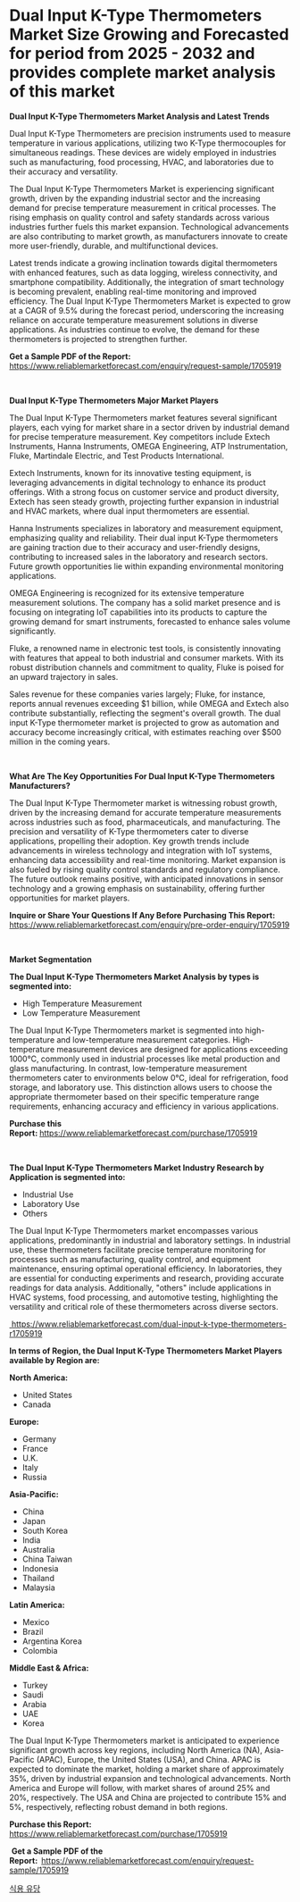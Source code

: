 <p><h1>Dual Input K-Type Thermometers Market Size Growing and Forecasted for period from 2025 - 2032 and provides complete market analysis of this market</h1></p><p><strong>Dual Input K-Type Thermometers Market Analysis and Latest Trends</strong></p>
<p><p>Dual Input K-Type Thermometers are precision instruments used to measure temperature in various applications, utilizing two K-Type thermocouples for simultaneous readings. These devices are widely employed in industries such as manufacturing, food processing, HVAC, and laboratories due to their accuracy and versatility.</p><p>The Dual Input K-Type Thermometers Market is experiencing significant growth, driven by the expanding industrial sector and the increasing demand for precise temperature measurement in critical processes. The rising emphasis on quality control and safety standards across various industries further fuels this market expansion. Technological advancements are also contributing to market growth, as manufacturers innovate to create more user-friendly, durable, and multifunctional devices.</p><p>Latest trends indicate a growing inclination towards digital thermometers with enhanced features, such as data logging, wireless connectivity, and smartphone compatibility. Additionally, the integration of smart technology is becoming prevalent, enabling real-time monitoring and improved efficiency. The Dual Input K-Type Thermometers Market is expected to grow at a CAGR of 9.5% during the forecast period, underscoring the increasing reliance on accurate temperature measurement solutions in diverse applications. As industries continue to evolve, the demand for these thermometers is projected to strengthen further.</p></p>
<p><strong>Get a Sample PDF of the Report:&nbsp;</strong> <a href="https://www.reliablemarketforecast.com/enquiry/request-sample/1705919?utm_campaign=1080&utm_medium=2&utm_source=Github&utm_content=ia&utm_term=10012025&utm_id=dual-input-k-type-thermometers">https://www.reliablemarketforecast.com/enquiry/request-sample/1705919</a></p>
<p>&nbsp;</p>
<p><strong>Dual Input K-Type Thermometers Major Market Players</strong></p>
<p><p>The Dual Input K-Type Thermometers market features several significant players, each vying for market share in a sector driven by industrial demand for precise temperature measurement. Key competitors include Extech Instruments, Hanna Instruments, OMEGA Engineering, ATP Instrumentation, Fluke, Martindale Electric, and Test Products International.</p><p>Extech Instruments, known for its innovative testing equipment, is leveraging advancements in digital technology to enhance its product offerings. With a strong focus on customer service and product diversity, Extech has seen steady growth, projecting further expansion in industrial and HVAC markets, where dual input thermometers are essential.</p><p>Hanna Instruments specializes in laboratory and measurement equipment, emphasizing quality and reliability. Their dual input K-Type thermometers are gaining traction due to their accuracy and user-friendly designs, contributing to increased sales in the laboratory and research sectors. Future growth opportunities lie within expanding environmental monitoring applications.</p><p>OMEGA Engineering is recognized for its extensive temperature measurement solutions. The company has a solid market presence and is focusing on integrating IoT capabilities into its products to capture the growing demand for smart instruments, forecasted to enhance sales volume significantly.</p><p>Fluke, a renowned name in electronic test tools, is consistently innovating with features that appeal to both industrial and consumer markets. With its robust distribution channels and commitment to quality, Fluke is poised for an upward trajectory in sales.</p><p>Sales revenue for these companies varies largely; Fluke, for instance, reports annual revenues exceeding $1 billion, while OMEGA and Extech also contribute substantially, reflecting the segment's overall growth. The dual input K-Type thermometer market is projected to grow as automation and accuracy become increasingly critical, with estimates reaching over $500 million in the coming years.</p></p>
<p>&nbsp;</p>
<p><strong>What Are The Key Opportunities For Dual Input K-Type Thermometers Manufacturers?</strong></p>
<p><p>The Dual Input K-Type Thermometer market is witnessing robust growth, driven by the increasing demand for accurate temperature measurements across industries such as food, pharmaceuticals, and manufacturing. The precision and versatility of K-Type thermometers cater to diverse applications, propelling their adoption. Key growth trends include advancements in wireless technology and integration with IoT systems, enhancing data accessibility and real-time monitoring. Market expansion is also fueled by rising quality control standards and regulatory compliance. The future outlook remains positive, with anticipated innovations in sensor technology and a growing emphasis on sustainability, offering further opportunities for market players.</p></p>
<p><strong>Inquire or Share Your Questions If Any Before Purchasing This Report:</strong> <a href="https://www.reliablemarketforecast.com/enquiry/pre-order-enquiry/1705919?utm_campaign=1080&utm_medium=2&utm_source=Github&utm_content=ia&utm_term=10012025&utm_id=dual-input-k-type-thermometers">https://www.reliablemarketforecast.com/enquiry/pre-order-enquiry/1705919</a></p>
<p>&nbsp;</p>
<p><strong>Market Segmentation</strong></p>
<p><strong>The Dual Input K-Type Thermometers Market Analysis by types is segmented into:</strong></p>
<p><ul><li>High Temperature Measurement</li><li>Low Temperature Measurement</li></ul></p>
<p><p>The Dual Input K-Type Thermometers market is segmented into high-temperature and low-temperature measurement categories. High-temperature measurement devices are designed for applications exceeding 1000°C, commonly used in industrial processes like metal production and glass manufacturing. In contrast, low-temperature measurement thermometers cater to environments below 0°C, ideal for refrigeration, food storage, and laboratory use. This distinction allows users to choose the appropriate thermometer based on their specific temperature range requirements, enhancing accuracy and efficiency in various applications.</p></p>
<p><strong>Purchase this Report:&nbsp;</strong><a href="https://www.reliablemarketforecast.com/purchase/1705919?utm_campaign=1080&utm_medium=2&utm_source=Github&utm_content=ia&utm_term=10012025&utm_id=dual-input-k-type-thermometers">https://www.reliablemarketforecast.com/purchase/1705919</a></p>
<p>&nbsp;</p>
<p><strong>The Dual Input K-Type Thermometers Market Industry Research by Application is segmented into:</strong></p>
<p><ul><li>Industrial Use</li><li>Laboratory Use</li><li>Others</li></ul></p>
<p><p>The Dual Input K-Type Thermometers market encompasses various applications, predominantly in industrial and laboratory settings. In industrial use, these thermometers facilitate precise temperature monitoring for processes such as manufacturing, quality control, and equipment maintenance, ensuring optimal operational efficiency. In laboratories, they are essential for conducting experiments and research, providing accurate readings for data analysis. Additionally, "others" include applications in HVAC systems, food processing, and automotive testing, highlighting the versatility and critical role of these thermometers across diverse sectors.</p></p>
<p><a href="https://www.reliablemarketforecast.com/dual-input-k-type-thermometers-r1705919?utm_campaign=1080&utm_medium=2&utm_source=Github&utm_content=ia&utm_term=10012025&utm_id=dual-input-k-type-thermometers">&nbsp;https://www.reliablemarketforecast.com/dual-input-k-type-thermometers-r1705919</a></p>
<p><strong>In terms of Region, the Dual Input K-Type Thermometers Market Players available by Region are:</strong></p>
<p>
    <p> <strong> North America: </strong>
        <ul>
            <li>United States</li>
            <li>Canada</li>
        </ul>
        </p> 
    <p> <strong> Europe: </strong>
        <ul>
            <li>Germany</li>
            <li>France</li>
            <li>U.K.</li>
            <li>Italy</li>
            <li>Russia</li>
        </ul>
        </p> 
    <p> <strong> Asia-Pacific: </strong>
        <ul>
            <li>China</li>
            <li>Japan</li>
            <li>South Korea</li>
            <li>India</li>
            <li>Australia</li>
            <li>China Taiwan</li>
            <li>Indonesia</li>
            <li>Thailand</li>
            <li>Malaysia</li>
        </ul>
        </p> 
    <p> <strong> Latin America: </strong>
        <ul>
            <li>Mexico</li>
            <li>Brazil</li>
            <li>Argentina Korea</li>
            <li>Colombia</li>
        </ul>
        </p> 
    <p> <strong> Middle East & Africa: </strong>
        <ul>
            <li>Turkey</li>
            <li>Saudi</li>
            <li>Arabia</li>
            <li>UAE</li>
            <li>Korea</li>
        </ul>
    </p>
    </p>
<p><p>The Dual Input K-Type Thermometers market is anticipated to experience significant growth across key regions, including North America (NA), Asia-Pacific (APAC), Europe, the United States (USA), and China. APAC is expected to dominate the market, holding a market share of approximately 35%, driven by industrial expansion and technological advancements. North America and Europe will follow, with market shares of around 25% and 20%, respectively. The USA and China are projected to contribute 15% and 5%, respectively, reflecting robust demand in both regions.</p></p>
<p><strong>Purchase this Report: </strong><a href="https://www.reliablemarketforecast.com/purchase/1705919?utm_campaign=1080&utm_medium=2&utm_source=Github&utm_content=ia&utm_term=10012025&utm_id=dual-input-k-type-thermometers">https://www.reliablemarketforecast.com/purchase/1705919</a></p>
<p>&nbsp;<strong>Get a Sample PDF of the Report:&nbsp;&nbsp;</strong><a href="https://www.reliablemarketforecast.com/enquiry/request-sample/1705919?utm_campaign=1080&utm_medium=2&utm_source=Github&utm_content=ia&utm_term=10012025&utm_id=dual-input-k-type-thermometers">https://www.reliablemarketforecast.com/enquiry/request-sample/1705919</a></p>
<p><strong></strong></p>
<p><p><a href="https://github.com/sougarounis/Market-Research-Report-List-6/blob/main/831302229921.md?utm_campaign=1080&utm_medium=2&utm_source=Github&utm_content=ia&utm_term=10012025&utm_id=dual-input-k-type-thermometers">식용 유당</a></p></p>